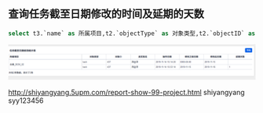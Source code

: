 ## **查询任务截至日期修改的时间及延期的天数**

```sql
select t3.`name` as 所属项目,t2.`objectType` as 对象类型,t2.`objectID` as 对象ID,t4.`realname` as 操作者,t2.`date` as 操作日期,t1.`old` as 修改之前日期,t1.`new` as 修改后日期,TIMESTAMPDIFF(DAY,t1.`old`,t1.`new`) as 延期天数 from `zt_history` as t1 left join `zt_action` as t2 on t1.action = t2.id  left join zt_project  t3 on t2.project = t3.id  left join zt_user as t4 on t2.`actor` = t4.`account` where `field` = 'deadline' and IF($project = '','1=1',t2.project = $project) and IF($actionbegin = '','1=1',t2.`date` > $actionbegin) and IF($actionend = '','1=1',t2.`date` < $actionend);
```

![img](clipboard.png)

http://shiyangyang.5upm.com/report-show-99-project.html  shiyangyang syy123456

